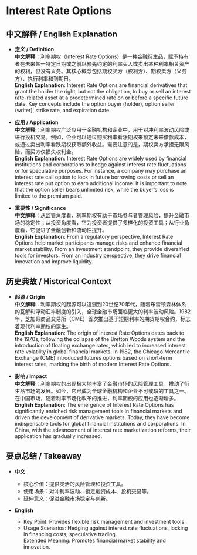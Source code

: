 # Interest Rate Options

## 中文解释 / English Explanation

* **定义 / Definition**  
  **中文解释**：利率期权（Interest Rate Options）是一种金融衍生品，赋予持有者在未来某一特定日期或之前以预先约定的利率买入或卖出某种利率相关资产的权利，但没有义务。其核心概念包括期权买方（权利方）、期权卖方（义务方）、执行利率和到期日。  
  **English Explanation**: Interest Rate Options are financial derivatives that grant the holder the right, but not the obligation, to buy or sell an interest rate-related asset at a predetermined rate on or before a specific future date. Key concepts include the option buyer (holder), option seller (writer), strike rate, and expiration date.

* **应用 / Application**  
  **中文解释**：利率期权广泛应用于金融机构和企业中，用于对冲利率波动风险或进行投机交易。例如，企业可以通过购买利率看涨期权来锁定未来借款成本，或通过卖出利率看跌期权获取额外收益。需要注意的是，期权卖方承担无限风险，而买方仅损失权利金。  
  **English Explanation**: Interest Rate Options are widely used by financial institutions and corporations to hedge against interest rate fluctuations or for speculative purposes. For instance, a company may purchase an interest rate call option to lock in future borrowing costs or sell an interest rate put option to earn additional income. It is important to note that the option seller bears unlimited risk, while the buyer’s loss is limited to the premium paid.

* **重要性 / Significance**  
  **中文解释**：从监管角度看，利率期权有助于市场参与者管理风险，提升金融市场的稳定性；从投资角度看，它为投资者提供了多样化的投资工具；从行业角度看，它促进了金融创新和流动性提升。  
  **English Explanation**: From a regulatory perspective, Interest Rate Options help market participants manage risks and enhance financial market stability. From an investment standpoint, they provide diversified tools for investors. From an industry perspective, they drive financial innovation and improve liquidity.

## 历史典故 / Historical Context

* **起源 / Origin**  
  **中文解释**：利率期权的起源可以追溯到20世纪70年代，随着布雷顿森林体系的瓦解和浮动汇率制度的引入，全球金融市场面临更大的利率波动风险。1982年，芝加哥商品交易所（CME）首次推出基于短期利率的期货期权合约，标志着现代利率期权的诞生。  
  **English Explanation**: The origin of Interest Rate Options dates back to the 1970s, following the collapse of the Bretton Woods system and the introduction of floating exchange rates, which led to increased interest rate volatility in global financial markets. In 1982, the Chicago Mercantile Exchange (CME) introduced futures options based on short-term interest rates, marking the birth of modern Interest Rate Options.

* **影响 / Impact**  
  **中文解释**：利率期权的出现极大地丰富了金融市场的风险管理工具，推动了衍生品市场的发展。如今，它已成为全球金融机构和企业不可或缺的工具之一。在中国市场，随着利率市场化改革的推进，利率期权的应用也逐渐增多。  
  **English Explanation**: The emergence of Interest Rate Options has significantly enriched risk management tools in financial markets and driven the development of derivative markets. Today, they have become indispensable tools for global financial institutions and corporations. In China, with the advancement of interest rate marketization reforms, their application has gradually increased.

## 要点总结 / Takeaway

* **中文**  
  - 核心价值：提供灵活的风险管理和投资工具。  
  - 使用场景：对冲利率波动、锁定融资成本、投机交易等。  
  - 延伸意义：促进金融市场稳定与创新。

* **English**  
  - Key Point: Provides flexible risk management and investment tools.  
  - Usage Scenarios: Hedging against interest rate fluctuations, locking in financing costs, speculative trading.  
   Extended Meaning: Promotes financial market stability and innovation.